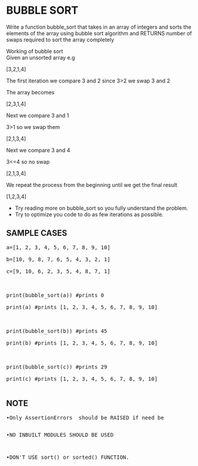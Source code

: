 <h1>BUBBLE SORT</h1>
 
<p>
Write a function bubble_sort  that takes in an array of integers and sorts the elements of the array  using bubble sort algorithm and RETURNS number of swaps required to sort the array completely
</p>

 
<p>
Working of bubble sort<br>
Given an unsorted array e.g</p
<pre>
[3,2,1,4]

The first iteration we compare 3 and 2 since 3>2 we swap 3 and 2

The array becomes

[2,3,1,4]

Next we compare 3 and 1

3>1 so we swap them

[2,1,3,4]

Next we compare 3 and 4

3<=4 so no swap

[2,1,3,4]

We repeat the process from the beginning until we get the final result

[1,2,3,4]
</pre>

<ul>
  <li>Try reading more on bubble_sort so you fully understand the problem.</li>
  <li>Try to optimize you code to do as few iterations as possible.</li>
</ul>

<h2>SAMPLE CASES</h2>
 
<pre>
a=[1, 2, 3, 4, 5, 6, 7, 8, 9, 10]

b=[10, 9, 8, 7, 6, 5, 4, 3, 2, 1]

c=[9, 10, 6, 2, 3, 5, 4, 8, 7, 1]

 

print(bubble_sort(a)) #prints 0

print(a) #prints [1, 2, 3, 4, 5, 6, 7, 8, 9, 10]

 

print(bubble_sort(b)) #prints 45

print(b) #prints [1, 2, 3, 4, 5, 6, 7, 8, 9, 10]

 

print(bubble_sort(c)) #prints 29

print(c) #prints [1, 2, 3, 4, 5, 6, 7, 8, 9, 10]

</pre>

<h2>NOTE</h2>
<pre>
•Only AssertionErrors  should be RAISED if need be

•NO INBUILT MODULES SHOULD BE USED

•DON'T USE sort() or sorted() FUNCTION.
</pre>
